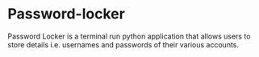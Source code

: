 # Password-locker
Password Locker is a terminal run python application that allows users to store details i.e. usernames and passwords of their various accounts.
